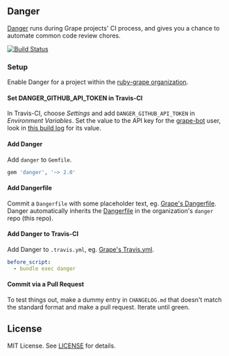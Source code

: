 ## Danger

[Danger](http://danger.systems) runs during Grape projects' CI process, and gives you a chance to automate common code review chores.

[![Build Status](https://travis-ci.org/ruby-grape/danger.svg?branch=master)](https://travis-ci.org/ruby-grape/danger)

### Setup

Enable Danger for a project within the [ruby-grape organization](https://github.com/ruby-grape).

#### Set DANGER_GITHUB_API_TOKEN in Travis-CI

In Travis-CI, choose _Settings_ and add `DANGER_GITHUB_API_TOKEN` in _Environment Variables_. Set the value to the API key for the [grape-bot](https://github.com/grape-bot) user, look in [this build log](https://travis-ci.org/ruby-grape/danger/builds/148579641) for its value.

#### Add Danger

Add `danger` to `Gemfile`.

```ruby
gem 'danger', '~> 2.0'
```

#### Add Dangerfile

Commit a `Dangerfile` with some placeholder text, eg. [Grape's Dangerfile](https://github.com/ruby-grape/grape/blob/master/Dangerfile). Danger automatically inherits the [Dangerfile](Dangerfile) in the organization's `danger` repo (this repo).

#### Add Danger to Travis-CI

Add Danger to `.travis.yml`, eg. [Grape's Travis.yml](https://github.com/ruby-grape/grape/blob/master/.travis.yml).

```yaml
before_script:
  - bundle exec danger
```

#### Commit via a Pull Request

To test things out, make a dummy entry in `CHANGELOG.md` that doesn't match the standard format and make a pull request. Iterate until green.

## License

MIT License. See [LICENSE](LICENSE) for details.


